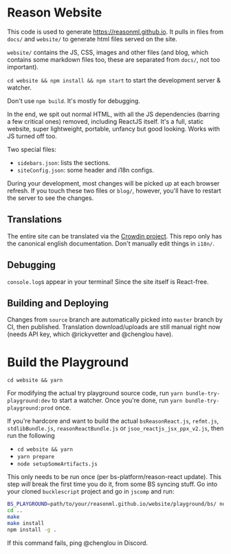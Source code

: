 # Reason Website

This code is used to generate https://reasonml.github.io. It pulls in files from `docs/` and `website/` to generate html files served on the site.

`website/` contains the JS, CSS, images and other files (and blog, which contains some markdown files too, these are separated from `docs/`, not too important).

`cd website && npm install && npm start` to start the development server & watcher.

Don't use `npm build`. It's mostly for debugging.

In the end, we spit out normal HTML, with all the JS dependencies (barring a few critical ones) removed, including ReactJS itself. It's a full, static website, super lightweight, portable, unfancy but good looking. Works with JS turned off too.

Two special files:

- `sidebars.json`: lists the sections.
- `siteConfig.json`: some header and i18n configs.

During your development, most changes will be picked up at each browser refresh. If you touch these two files or `blog/`, however, you'll have to restart the server to see the changes.

## Translations

The entire site can be translated via the [Crowdin project](https://crowdin.com/project/reason). This repo only has the canonical english documentation. Don't manually edit things in `i18n/`.

## Debugging

`console.log`s appear in your terminal! Since the site itself is React-free.

## Building and Deploying

Changes from `source` branch are automatically picked into `master` branch by CI, then published. Translation download/uploads are still manual right now (needs API key, which @rickyvetter and @chenglou have).

# Build the Playground

```
cd website && yarn
```

For modifying the actual try playground source code, run `yarn bundle-try-playground:dev` to start a watcher. Once you're done, run `yarn bundle-try-playground:prod` once.

If you're hardcore and want to build the actual `bsReasonReact.js`, `refmt.js`, `stdlibBundle.js`, `reasonReactBundle.js` or `jsoo_reactjs_jsx_ppx_v2.js`, then run the following

- `cd website && yarn`
- `yarn prepare`
- `node setupSomeArtifacts.js`

This only needs to be run once (per bs-platform/reason-react update). This step _will_ break the first time you do it, from some BS syncing stuff. Go into your cloned `bucklescript` project and go in `jscomp` and run:

```sh
BS_PLAYGROUND=path/to/your/reasonml.github.io/website/playground/bs/ node repl.js
cd ..
make
make install
npm install -g .
```

If this command fails, ping @chenglou in Discord.
